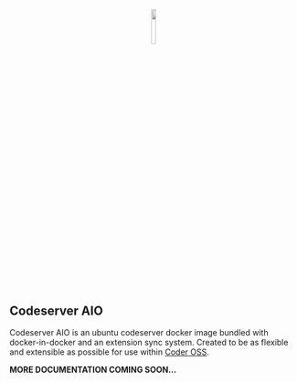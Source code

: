 <p align="center"><img width=12.5% src="https://i.ibb.co/K6RrTjc/logo.png"></p>

## Codeserver AIO

Codeserver AIO is an ubuntu codeserver docker image bundled with docker-in-docker and an extension sync system. Created to be as flexible and extensible as possible for use within [Coder OSS](https://coder.com/docs/v2/latest).


**MORE DOCUMENTATION COMING SOON...**
